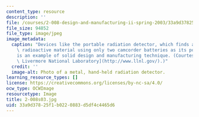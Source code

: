 ```yaml
---
content_type: resource
description: ''
file: /courses/2-008-design-and-manufacturing-ii-spring-2003/33a9d37825f1b0220883d5df4c4465d6_2-008s03.jpg
file_size: 94852
file_type: image/jpeg
image_metadata:
  caption: "Devices like the portable radiation detector, which finds and identifies\
    \ radioactive material using only two camcorder batteries as its power source,\_\
    is an example of solid design and manufacturing technique. (Courtesy of [Lawrence\
    \ Livermore National Laboratory](http://www.llnl.gov/).)"
  credit: ''
  image-alt: Photo of a metal, hand-held radiation detector.
learning_resource_types: []
license: https://creativecommons.org/licenses/by-nc-sa/4.0/
ocw_type: OCWImage
resourcetype: Image
title: 2-008s03.jpg
uid: 33a9d378-25f1-b022-0883-d5df4c4465d6
---
```

